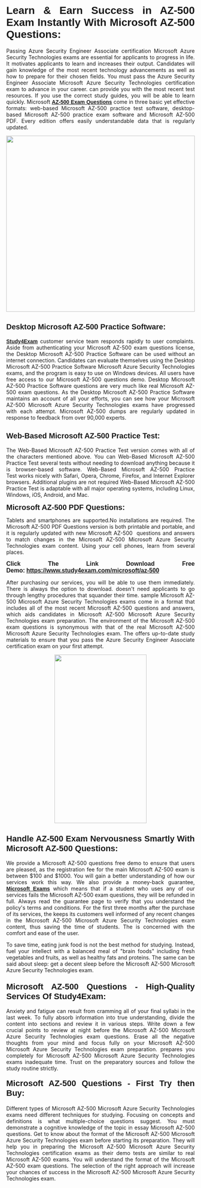 <h1 style="text-align: justify;"><span style="font-family:Tahoma,Geneva,sans-serif;"><strong>Learn & Earn Success in AZ-500 Exam Instantly With Microsoft AZ-500 Questions:</strong></span></h1>

<p style="text-align: justify;">Passing Azure Security Engineer Associate certification Microsoft Azure Security Technologies exams are essential for applicants to progress in life. It motivates applicants to learn and increases their output. Candidates will gain knowledge of the most recent technology advancements as well as how to prepare for their chosen fields. You must pass the Azure Security Engineer Associate Microsoft Azure Security Technologies certification exam to advance in your career. can provide you with the most recent test resources. If you use the correct study guides, you will be able to learn quickly. Microsoft <a href="https://www.study4exam.com/microsoft/az-500" target="_blank"><span style="font-family:Tahoma,Geneva,sans-serif;"><strong>AZ-500 Exam Questions</strong></span></a> come in three basic yet effective formats: web-based Microsoft AZ-500 practice test software, desktop-based Microsoft AZ-500 practice exam software and Microsoft AZ-500 PDF. Every edition offers easily understandable data that is regularly updated.</p>

<p style="text-align: justify;"><a href="https://www.study4exam.com/microsoft/az-500" target="_blank"><img alt="" src="https://lh3.googleusercontent.com/pw/AM-JKLVq_oPqfp0-n5zn4yqAoyjjcA2yO-jT5Cm68rj_xPcdsmakSaLzyxJ8unsRMKMdGkmOINvzyM17CwNHdrz3aK03FYcCewHDEYJs7lAvJLcrBifJ5qSpkhSIJgPhz-7dSY7ixq9ev6p4G2ds_VnujUaf=w1366-h530-no?authuser=0" style="width: 100%; height: 470px;" /></a></p>

<h2 style="text-align: justify;"><span style="font-family:Tahoma,Geneva,sans-serif;"><strong><span style="font-size:20px;">Desktop Microsoft AZ-500 Practice Software:</span></strong></span></h2>

<p style="text-align: justify;"><a href="https://www.study4exam.com/" target="_blank"><span style="font-family:Tahoma,Geneva,sans-serif;"><strong>Study4Exam</strong></span></a> customer service team responds rapidly to user complaints. Aside from authenticating your Microsoft AZ-500 exam questions license, the Desktop Microsoft AZ-500 Practice Software can be used without an internet connection. Candidates can evaluate themselves using the Desktop Microsoft AZ-500 Practice Software Microsoft Azure Security Technologies exams, and the program is easy to use on Windows devices. All users have free access to our Microsoft AZ-500 questions demo. Desktop Microsoft AZ-500 Practice Software questions are very much like real Microsoft AZ-500 exam questions. As the Desktop Microsoft AZ-500 Practice Software maintains an account of all your efforts, you can see how your Microsoft AZ-500 Microsoft Azure Security Technologies exams have progressed with each attempt. Microsoft AZ-500 dumps are regularly updated in response to feedback from over 90,000 experts.</p>

<h2 style="text-align: justify;"><strong><span style="font-family:Tahoma,Geneva,sans-serif;"><span style="font-size:20px;">Web-Based Microsoft AZ-500 Practice Test:</span></span></strong></h2>

<p style="text-align: justify;">The Web-Based Microsoft AZ-500 Practice Test version comes with all of the characters mentioned above. You can Web-Based Microsoft AZ-500 Practice Test several tests without needing to download anything because it is browser-based software. Web-Based Microsoft AZ-500 Practice Test works nicely with Safari, Opera, Chrome, Firefox, and Internet Explorer browsers. Additional plugins are not required Web-Based Microsoft AZ-500 Practice Test is adaptable with all major operating systems, including Linux, Windows, iOS, Android, and Mac.</p>

<p style="text-align: justify;"><strong><span style="font-family:Tahoma,Geneva,sans-serif;"><span style="font-size:20px;">Microsoft AZ-500 PDF Questions:</span></span></strong></p>

<p style="text-align: justify;">Tablets and smartphones are supported.No installations are required. The Microsoft AZ-500 PDF Questions version is both printable and portable, and it is regularly updated with new Microsoft AZ-500  questions and answers to match changes in the Microsoft AZ-500 Microsoft Azure Security Technologies exam content. Using your cell phones, learn from several places.</p>

<p style="text-align: justify;"><strong><span style="font-size:16px;"><span style="font-family:Tahoma,Geneva,sans-serif;">Click The Link Download Free Demo:</span></span></strong> <strong><span style="font-size:16px;"><span style="font-family:Tahoma,Geneva,sans-serif;"><a href="https://www.study4exam.com/microsoft/az-500" target="_blank">https://www.study4exam.com/microsoft/az-500</a></span></span></strong></p>

<p style="text-align: justify;">After purchasing our services, you will be able to use them immediately. There is always the option to download. doesn't need applicants to go through lengthy procedures that squander their time. sample Microsoft AZ-500 Microsoft Azure Security Technologies exams come in a format that includes all of the most recent Microsoft AZ-500 questions and answers, which aids candidates in Microsoft AZ-500 Microsoft Azure Security Technologies exam preparation. The environment of the Microsoft AZ-500 exam questions is synonymous with that of the real Microsoft AZ-500 Microsoft Azure Security Technologies exam. The offers up-to-date study materials to ensure that you pass the Azure Security Engineer Associate certification exam on your first attempt.</p>

<p style="text-align: center;"><a href="https://www.study4exam.com/microsoft/az-500" target="_blank"><img alt="" src="https://lh3.googleusercontent.com/pw/AM-JKLXfNjhwPiMVy0ctVShSUYpvTBudxxEKSjIvWyQcQ4fkjC7tw4fAHzQCxVumweZ4lZywWu345GH-ksy4ecL_MjJ_HOMVvBbLXRtkP9fACCrcmZAb4vVtcna_wHGfpzNHbsqs91m4DXRGfOMJpFZl-Ci9=w650-h649-no?authuser=0" style="width: 70%; height: 450px;" /></a></p>

<h2 style="text-align: justify;"><strong><span style="font-size:22px;"><span style="font-family:Tahoma,Geneva,sans-serif;">Handle AZ-500 Exam Nervousness Smartly With Microsoft AZ-500 Questions:</span></span></strong></h2>

<p style="text-align: justify;">We provide a Microsoft AZ-500 questions free demo to ensure that users are pleased, as the registration fee for the main Microsoft AZ-500 exam is between $100 and $1000. You will gain a better understanding of how our services work this way. We also provide a money-back guarantee, <a href="https://www.study4exam.com/microsoft-exams" target="_blank"><span style="font-family:Tahoma,Geneva,sans-serif;"><strong>Microsoft Exams</strong></span></a> which means that if a student who uses any of our services fails the Microsoft AZ-500 exam questions, they will be refunded in full. Always read the guarantee page to verify that you understand the policy's terms and conditions. For the first three months after the purchase of its services, the keeps its customers well informed of any recent changes in the Microsoft AZ-500 Microsoft Azure Security Technologies exam content, thus saving the time of students. The is concerned with the comfort and ease of the user.</p>

<p style="text-align: justify;">To save time, eating junk food is not the best method for studying. Instead, fuel your intellect with a balanced meal of "brain foods" including fresh vegetables and fruits, as well as healthy fats and proteins. The same can be said about sleep: get a decent sleep before the Microsoft AZ-500 Microsoft Azure Security Technologies exam.</p>

<h3 style="text-align: justify;"><span style="font-family:Tahoma,Geneva,sans-serif;"><strong><span style="font-size:22px;">Microsoft AZ-500 Questions - High-Quality Services Of Study4Exam:</span></strong></span></h3>

<p style="text-align: justify;">Anxiety and fatigue can result from cramming all of your final syllabi in the last week. To fully absorb information into true understanding, divide the content into sections and review it in various steps. Write down a few crucial points to review at night before the Microsoft AZ-500 Microsoft Azure Security Technologies exam questions. Erase all the negative thoughts from your mind and focus fully on your Microsoft AZ-500 Microsoft Azure Security Technologies exam preparation. prepares you completely for Microsoft AZ-500 Microsoft Azure Security Technologies exams inadequate time. Trust on the preparatory sources and follow the study routine strictly. </p>

<h4 style="text-align: justify;"><span style="font-family:Tahoma,Geneva,sans-serif;"><strong><span style="font-size:22px;">Microsoft AZ-500 Questions - First Try then Buy:</span></strong></span></h4>

<p style="text-align: justify;">Different types of Microsoft AZ-500 Microsoft Azure Security Technologies exams need different techniques for studying. Focusing on concepts and definitions is what multiple-choice questions suggest. You must demonstrate a cognitive knowledge of the topic in essay Microsoft AZ-500 questions. Get to know about the format of the Microsoft AZ-500 Microsoft Azure Security Technologies exam before starting its preparation. They will help you in preparing the Microsoft AZ-500 Microsoft Azure Security Technologies certification exams as their demo tests are similar to real Microsoft AZ-500 exams. You will understand the format of the Microsoft AZ-500 exam questions. The selection of the right approach will increase your chances of success in the Microsoft AZ-500 Microsoft Azure Security Technologies exam.</p>
